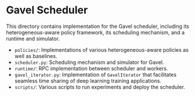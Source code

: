 # Gavel Scheduler

This directory contains implementation for the Gavel scheduler, including
its heterogeneous-aware policy framework, its scheduling mechanism, and a runtime
and simulator.

- `policies/`: Implementations of various heterogeneous-aware policies as well
  as baselines.
- `scheduler.py`: Scheduling mechanism and simulator for Gavel.
- `runtime/`: RPC implementation between scheduler and workers.
- `gavel_iterator.py`: Implementation of `GavelIterator` that facilitates
  seamless time sharing of deep learning training applications.
- `scripts/`: Various scripts to run experiments and deploy the scheduler.
